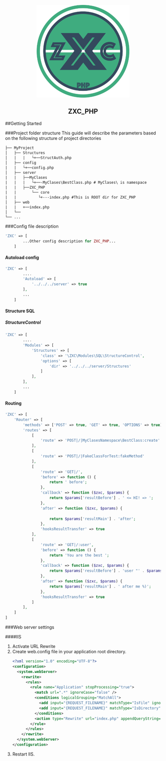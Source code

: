 <p align="center">
  <img width="300" height="300" src="Logo.png">
</p>
<h2 align="center">ZXC_PHP</h2>


##Getting Started

###Project folder structure
This guide will describe the parameters based on the following structure of project directories

    ├── MyProject
    │   ├── Structures
    │   |   |   └+──StructAuth.php
    │   ├── config
    |   |   └+──config.php
    │   ├── server
    |   |   ├──MyClases
    |   |   |   └+──-MyClases\BestClass.php # MyClases\ is namespace
    |   |   ├──ZXC_PHP
    |   |       └── core
    |   |          └+---index.php #This is ROOT dir for ZXC_PHP
    │   ├── web  
    |   |   +──index.php 
    │   └──        
    └── ...

###Config file description
```php
'ZXC' => [
        ...Other config description for ZXC_PHP...
    ]
```
#### Autoload config
```php
'ZXC' => [
        ....
        'Autoload' => [
            '../../../server' => true
        ],
        ...
    ]
```
#### Structure SQL  
##### StructureControl  
```php
'ZXC' => [
        ....
        'Modules' => [
            'Structures' => [
                'class' => '\ZXC\Modules\SQL\StructureControl',
                'options' => [
                    'dir' => '../../../server/Structures'
                ]
            ],
        ],
        ...
    ]
```

#### Routing  
```php
'ZXC' => [
    'Router' => [
        'methods' => ['POST' => true, 'GET' => true, 'OPTIONS' => true],
        'routes' => [
            [
                'route' => 'POST|/|MyClasesNamespace\BestClass:create'
            ],
            [
                'route' => 'POST|/|FakeClassForTest:fakeMethod'
            ],
            [
                'route' => 'GET|/',
                'before' => function () {
                    return ' before';
                },
                'callback' => function ($zxc, $params) {
                    return $params['resultBefore'] . ' <= HI! => ';
                },
                'after' => function ($zxc, $params) {
    
                    return $params['resultMain'] . 'after';
                },
                'hooksResultTransfer' => true
            ],
            [
                'route' => 'GET|/:user',
                'before' => function () {
                    return 'You are the best ';
                },
                'callback' => function ($zxc, $params) {
                    return $params['resultBefore'] . 'user "' . $params['routeParams']['user'] . '"';
                },
                'after' => function ($zxc, $params) {
                    return $params['resultMain'] . ' after me %)';
                },
                'hooksResultTransfer' => true
            ]
        ],
    ]
]
```

###Web server settings

####IIS
1. Activate URL Rewrite  
2. Create web.config file in your application root directory.
   ```xml 
   <?xml version="1.0" encoding="UTF-8"?>
   <configuration>  
     <system.webServer>
       <rewrite>
         <rules>
           <rule name="Application" stopProcessing="true">
             <match url=".*" ignoreCase="false" />
             <conditions logicalGrouping="MatchAll">
               <add input="{REQUEST_FILENAME}" matchType="IsFile" ignoreCase="false" negate="true" />
               <add input="{REQUEST_FILENAME}" matchType="IsDirectory" ignoreCase="false" negate="true" />
             </conditions>
             <action type="Rewrite" url="index.php" appendQueryString="true" />
           </rule>
         </rules>
       </rewrite>
     </system.webServer>
   </configuration>
    ```
2. Restart IIS.